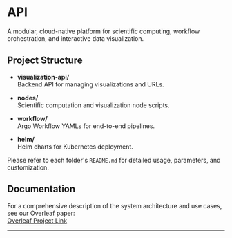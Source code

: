 # API

A modular, cloud-native platform for scientific computing, workflow orchestration, and interactive data visualization.

## Project Structure

- **visualization-api/**  
  Backend API for managing visualizations and URLs.

- **nodes/**  
  Scientific computation and visualization node scripts.

- **workflow/**  
  Argo Workflow YAMLs for end-to-end pipelines.

- **helm/**  
  Helm charts for Kubernetes deployment.

Please refer to each folder's `README.md` for detailed usage, parameters, and customization.

## Documentation

For a comprehensive description of the system architecture and use cases, see our Overleaf paper:  
[Overleaf Project Link](https://www.overleaf.com/read/nddcfghgvgzq#840d9b)

---